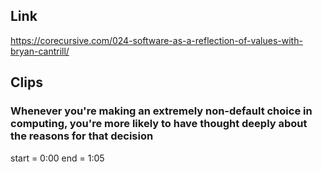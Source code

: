 ## Link
https://corecursive.com/024-software-as-a-reflection-of-values-with-bryan-cantrill/

## Clips

### Whenever you're making an extremely non-default choice in computing, you're more likely to have thought deeply about the reasons for that decision
start = 0:00
end = 1:05

